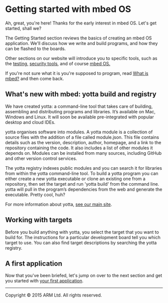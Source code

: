 # Getting started with mbed OS

Ah, great, you're here! Thanks for the early interest in mbed OS. Let's get started, shall we?

The Getting Started section reviews the basics of creating an mbed OS application. We'll discuss how we write and build programs, and how they can be flashed to the boards.

Other sections on our website will introduce you to specific tools, such as the [testing,](http://mbed.com/en/development/software/tools/testing/) [security tools,](http://mbed.com/en/technologies/security/) and of course [mbed OS.](http://mbed.com/en/development/software/mbed-os//)

If you're not sure what it is you're supposed to program, read [What is mbed?](http://mbed.com/en/about-mbed/what-mbed/) and then come back.


## What's new with mbed: yotta build and registry

We have created yotta: a command-line tool that takes care of building, assembling and distributing programs and libraries. It’s available on Mac, Windows and Linux. It will soon be available pre-integrated with popular desktop and cloud IDEs.  

yotta organises software into modules. A yotta module is a collection of source files with the addition of a file called module.json. This file contains details such as the version, description, author, homepage, and a link to the repository containing the code. It also includes a list of other modules it depends on. Modules can be installed from many sources, including GitHub and other version control services.

The yotta registry indexes public modules and you can search it for libraries from within the yotta command-line tool.
To build a yotta program you can either create a new yotta executable or clone an existing one from a repository, then set the target and run 'yotta build' from the command line. yotta will pull in the program’s dependencies from the web and generate the executable. Pretty cool, huh?

For more information about yotta, [see our main site](http://mbed.com/en/development/software/tools/yotta/).

## Working with targets

Before you build anything with yotta, you select the target that you want to build for. The instructions for a particular development board tell you which target to use. You can also find target descriptions by searching the yotta registry.

## A first application


Now that you've been briefed, let's jump on over to the next section and get you started with [your first application](FirstProjectmbedOS.md).

______
Copyright © 2015 ARM Ltd. All rights reserved.
